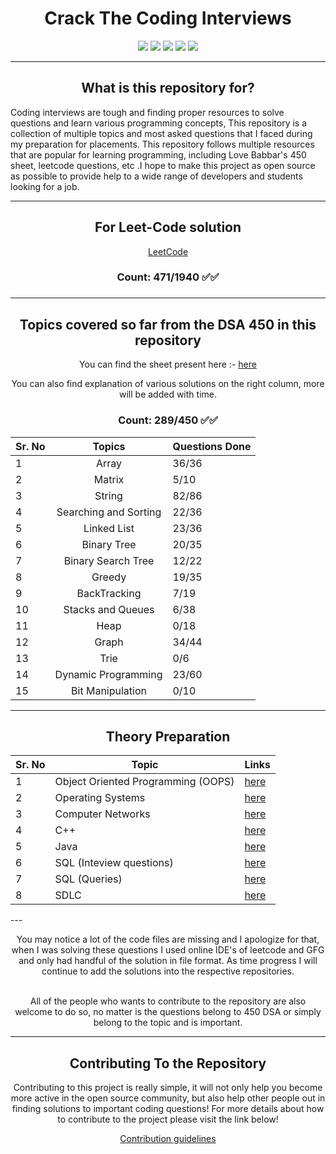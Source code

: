 <center><h1> Crack The Coding Interviews </h1> </center>

<p align="center">
<img style="float: center;" src="https://img.icons8.com/bubbles/100/000000/facebook-circled.png"/>
<img style="float: center;" src="https://img.icons8.com/bubbles/100/000000/amazon.png"/>
<img style="float: center;" src="https://img.icons8.com/bubbles/100/000000/mac-os.png"/>
<img style="float: center;" src="https://img.icons8.com/bubbles/100/000000/netflix.png"/>
<img style="float: center;" src="https://img.icons8.com/bubbles/100/000000/google-logo.png"/>

</p>

---

<center><h2> What is this repository for? </h2> </center>

<p> Coding interviews are tough and finding proper resources to solve questions and learn various programming concepts, This repository is a collection of multiple topics and most asked questions that I faced during my preparation for placements. This  repository follows  multiple resources that are popular for learning programming, including Love Babbar's 450 sheet, leetcode questions, etc .I hope to make this project as open source as possible to provide help to a wide range of developers and students looking for a job.</p>

---

<center>
<h2> For Leet-Code solution</h2>

[LeetCode](./Leet-Code-Question)

 <h3> Count: 471/1940 ✅✅</h3>

 </center>
<h3>

 </h3>
</center>

---

<center>
<h2> Topics covered so far from the DSA 450 in this repository</h2>

You can find the sheet present here :- [here](./FINAL450.xlsx)

You can also find explanation of various solutions on the right column, more will be added with time. 

<h3> Count: 289/450 ✅✅</h3>
</center>

<p align="center">

| Sr. No |        Topics         | Questions Done |
| ------ | :-------------------: | -------------- |
| 1      |         Array         | 36/36          |
| 2      |        Matrix         | 5/10           |
| 3      |        String         | 82/86          |
| 4      | Searching and Sorting | 22/36          |
| 5      |      Linked List      | 23/36          |
| 6      |      Binary Tree      | 20/35          |
| 7      |  Binary Search Tree   | 12/22          |
| 8      |        Greedy         | 19/35          |
| 9      |     BackTracking      | 7/19           |
| 10     |   Stacks and Queues   | 6/38           |
| 11     |         Heap          | 0/18           |
| 12     |         Graph         | 34/44          |
| 13     |         Trie          | 0/6            |
| 14     |  Dynamic Programming  | 23/60          |
| 15     |   Bit Manipulation    | 0/10           |

---
<div style="text-align:center">
   <h2 style="text-align:center"> Theory Preparation </h2>
   
   |Sr. No | Topic | Links |
   |-------| -------| -------|
   |   1    | Object Oriented Programming (OOPS)         |   [here](https://career.guru99.com/top-50-oops-interview-questions/)      |      
   |   2    | Operating Systems       |     [here](https://www.geeksforgeeks.org/commonly-asked-operating-systems-interview-questions-set-1/)    |      
   |     3  |     Computer Networks   |      [here](https://www.geeksforgeeks.org/commonly-asked-computer-networks-interview-questions-set-1/)   |      
   |     4  |      C++  |     [here](https://www.tutorialspoint.com/cplusplus/cpp_interview_questions.htm)    |      
   |     5  |   Java     |      [here](https://www.edureka.co/blog/interview-questions/java-interview-questions/)   |      
   |     6  |     SQL (Inteview questions)   |  [here](https://www.youtube.com/watch?v=-WEpWH1NHGU)        |      
   |     7  |     SQL (Queries)   |  [here](https://www.techbeamers.com/sql-query-questions-answers-for-practice/)        |      
   |     8  |     SDLC    |  [here](https://www.tutorialspoint.com/sdlc/sdlc_quick_guide.htm)        |      
   
</div>
---
</p>
<center>
You may notice  a lot of the code files are missing and I apologize for that, when I was solving these questions I used online IDE's of leetcode and GFG and only had handful of the solution in file format. As time progress I will continue to add the solutions into the respective repositories.

<br>
<br>

All of the people who wants to contribute to the repository are also welcome to do so, no matter is the questions belong to 450 DSA or simply belong to the topic and is important.

---

<h2> Contributing To the Repository </h2>

Contributing to this project is really simple, it will not only help you become more active in the open source community, but also help other people out in finding solutions to important coding questions! For more details about how to contribute to the project please visit the link below!

<!-- Guidelines link will come here -->

[Contribution guidelines](./CONTRIBUTING.md)
